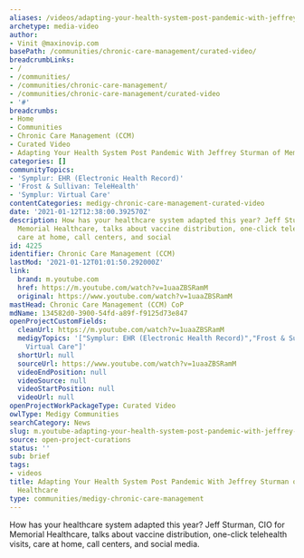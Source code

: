 ```yaml
---
aliases: /videos/adapting-your-health-system-post-pandemic-with-jeffrey-sturman-of-memorial-healthcare
archetype: media-video
author:
- Vinit @maxinovip.com
basePath: /communities/chronic-care-management/curated-video/
breadcrumbLinks:
- /
- /communities/
- /communities/chronic-care-management/
- /communities/chronic-care-management/curated-video
- '#'
breadcrumbs:
- Home
- Communities
- Chronic Care Management (CCM)
- Curated Video
- Adapting Your Health System Post Pandemic With Jeffrey Sturman of Memorial Healthcare
categories: []
communityTopics:
- 'Symplur: EHR (Electronic Health Record)'
- 'Frost & Sullivan: TeleHealth'
- 'Symplur: Virtual Care'
contentCategories: medigy-chronic-care-management-curated-video
date: '2021-01-12T12:38:00.392570Z'
description: How has your healthcare system adapted this year? Jeff Sturman, CIO for
  Memorial Healthcare, talks about vaccine distribution, one-click telehealth visits,
  care at home, call centers, and social
id: 4225
identifier: Chronic Care Management (CCM)
lastMod: '2021-01-12T01:01:50.292000Z'
link:
  brand: m.youtube.com
  href: https://m.youtube.com/watch?v=1uaaZBSRamM
  original: https://www.youtube.com/watch?v=1uaaZBSRamM
mastHead: Chronic Care Management (CCM) CoP
mdName: 134582d0-3900-54fd-a89f-f9125d73e847
openProjectCustomFields:
  cleanUrl: https://m.youtube.com/watch?v=1uaaZBSRamM
  medigyTopics: '["Symplur: EHR (Electronic Health Record)","Frost & Sullivan: TeleHealth","Symplur:
    Virtual Care"]'
  shortUrl: null
  sourceUrl: https://www.youtube.com/watch?v=1uaaZBSRamM
  videoEndPosition: null
  videoSource: null
  videoStartPosition: null
  videoUrl: null
openProjectWorkPackageType: Curated Video
owlType: Medigy Communities
searchCategory: News
slug: m.youtube-adapting-your-health-system-post-pandemic-with-jeffrey-sturman-of-memorial-healthcare
source: open-project-curations
status: ''
sub: brief
tags:
- videos
title: Adapting Your Health System Post Pandemic With Jeffrey Sturman of Memorial
  Healthcare
type: communities/medigy-chronic-care-management
---
```


<p>How has your healthcare system adapted this year? Jeff Sturman, CIO for Memorial Healthcare, talks about vaccine distribution, one-click telehealth visits, care at home, call centers, and social media.</p>